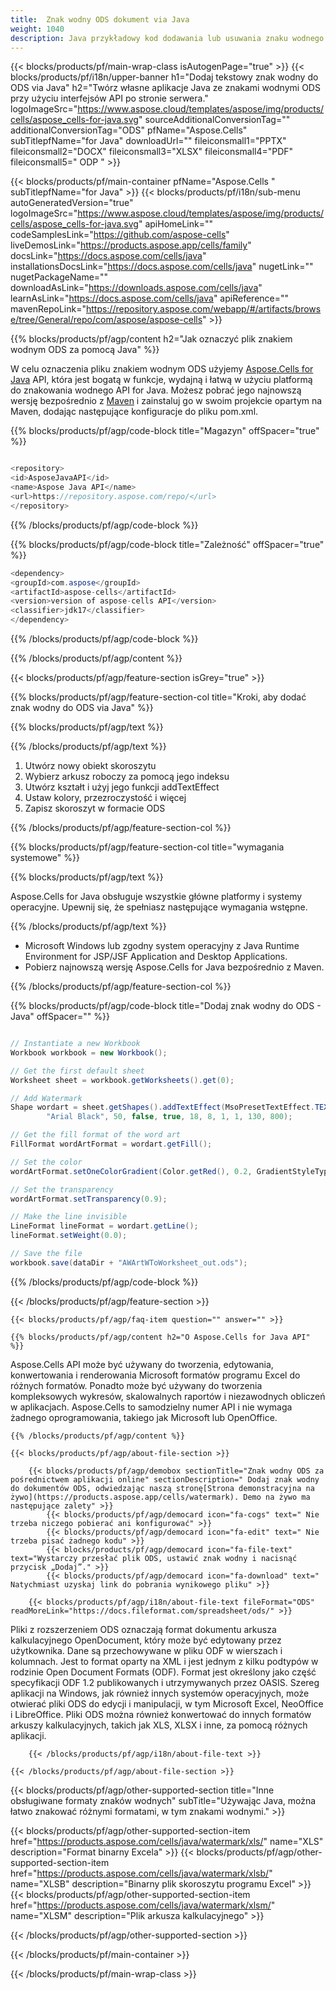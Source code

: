 ```yaml
---
title:  Znak wodny ODS dokument via Java
weight: 1040
description: Java przykładowy kod dodawania lub usuwania znaku wodnego do pliku ODS w środowisku wykonawczym Java dla aplikacji JSP/JSF i aplikacji komputerowych.
---
```

{{< blocks/products/pf/main-wrap-class isAutogenPage="true" >}}
{{< blocks/products/pf/i18n/upper-banner h1="Dodaj tekstowy znak wodny do ODS via Java" h2="Twórz własne aplikacje Java ze znakami wodnymi ODS przy użyciu interfejsów API po stronie serwera." logoImageSrc="https://www.aspose.cloud/templates/aspose/img/products/cells/aspose_cells-for-java.svg" sourceAdditionalConversionTag="" additionalConversionTag="ODS" pfName="Aspose.Cells" subTitlepfName="for Java" downloadUrl="" fileiconsmall1="PPTX" fileiconsmall2="DOCX" fileiconsmall3="XLSX" fileiconsmall4="PDF" fileiconsmall5=" ODP " >}}

{{< blocks/products/pf/main-container pfName="Aspose.Cells " subTitlepfName="for Java" >}}
{{< blocks/products/pf/i18n/sub-menu autoGeneratedVersion="true" logoImageSrc="https://www.aspose.cloud/templates/aspose/img/products/cells/aspose_cells-for-java.svg" apiHomeLink="" codeSamplesLink="https://github.com/aspose-cells" liveDemosLink="https://products.aspose.app/cells/family" docsLink="https://docs.aspose.com/cells/java" installationsDocsLink="https://docs.aspose.com/cells/java" nugetLink="" nugetPackageName="" downloadAsLink="https://downloads.aspose.com/cells/java" learnAsLink="https://docs.aspose.com/cells/java" apiReference="" mavenRepoLink="https://repository.aspose.com/webapp/#/artifacts/browse/tree/General/repo/com/aspose/aspose-cells" >}}

{{% blocks/products/pf/agp/content h2="Jak oznaczyć plik znakiem wodnym ODS za pomocą Java" %}}

 W celu oznaczenia pliku znakiem wodnym ODS użyjemy
 [Aspose.Cells for Java](https://products.aspose.com/cells/java) 
API, która jest bogatą w funkcje, wydajną i łatwą w użyciu platformą do znakowania wodnego API for Java. Możesz pobrać jego najnowszą wersję bezpośrednio z
 [Maven](https://repository.aspose.com/webapp/#/artifacts/browse/tree/General/repo/com/aspose/aspose-cells) 
 i zainstaluj go w swoim projekcie opartym na Maven, dodając następujące konfiguracje do pliku pom.xml.

{{% blocks/products/pf/agp/code-block title="Magazyn" offSpacer="true" %}}

```cs

<repository>
<id>AsposeJavaAPI</id>
<name>Aspose Java API</name>
<url>https://repository.aspose.com/repo/</url>
</repository>

```

{{% /blocks/products/pf/agp/code-block %}}

{{% blocks/products/pf/agp/code-block title="Zależność" offSpacer="true" %}}

```cs
<dependency>
<groupId>com.aspose</groupId>
<artifactId>aspose-cells</artifactId>
<version>version of aspose-cells API</version>
<classifier>jdk17</classifier>
</dependency>

```

{{% /blocks/products/pf/agp/code-block %}}

{{% /blocks/products/pf/agp/content %}}

{{< blocks/products/pf/agp/feature-section isGrey="true" >}}

{{% blocks/products/pf/agp/feature-section-col title="Kroki, aby dodać znak wodny do ODS via Java" %}}

{{% blocks/products/pf/agp/text %}}

{{% /blocks/products/pf/agp/text %}}

1.  Utwórz nowy obiekt skoroszytu
1.  Wybierz arkusz roboczy za pomocą jego indeksu
1.  Utwórz kształt i użyj jego funkcji addTextEffect
1.  Ustaw kolory, przezroczystość i więcej
1.  Zapisz skoroszyt w formacie ODS

{{% /blocks/products/pf/agp/feature-section-col %}}

{{% blocks/products/pf/agp/feature-section-col title="wymagania systemowe" %}}

{{% blocks/products/pf/agp/text %}}

 Aspose.Cells for Java obsługuje wszystkie główne platformy i systemy operacyjne. Upewnij się, że spełniasz następujące wymagania wstępne.

{{% /blocks/products/pf/agp/text %}}

- Microsoft Windows lub zgodny system operacyjny z Java Runtime Environment for JSP/JSF Application and Desktop Applications.
- Pobierz najnowszą wersję Aspose.Cells for Java bezpośrednio z Maven.

{{% /blocks/products/pf/agp/feature-section-col %}}

{{% blocks/products/pf/agp/code-block title="Dodaj znak wodny do ODS - Java" offSpacer="" %}}

```cs

// Instantiate a new Workbook
Workbook workbook = new Workbook();

// Get the first default sheet
Worksheet sheet = workbook.getWorksheets().get(0);

// Add Watermark
Shape wordart = sheet.getShapes().addTextEffect(MsoPresetTextEffect.TEXT_EFFECT_1, "CONFIDENTIAL",
		"Arial Black", 50, false, true, 18, 8, 1, 1, 130, 800);

// Get the fill format of the word art
FillFormat wordArtFormat = wordart.getFill();

// Set the color
wordArtFormat.setOneColorGradient(Color.getRed(), 0.2, GradientStyleType.HORIZONTAL, 2);

// Set the transparency
wordArtFormat.setTransparency(0.9);

// Make the line invisible
LineFormat lineFormat = wordart.getLine();
lineFormat.setWeight(0.0);

// Save the file
workbook.save(dataDir + "AWArtWToWorksheet_out.ods");  

```

{{% /blocks/products/pf/agp/code-block %}}

{{< /blocks/products/pf/agp/feature-section >}}

    {{< blocks/products/pf/agp/faq-item question="" answer="" >}}
 

<!-- aboutfile Starts -->

    {{% blocks/products/pf/agp/content h2="O Aspose.Cells for Java API" %}}

 Aspose.Cells API może być używany do tworzenia, edytowania, konwertowania i renderowania Microsoft formatów programu Excel do różnych formatów. Ponadto może być używany do tworzenia kompleksowych wykresów, skalowalnych raportów i niezawodnych obliczeń w aplikacjach. Aspose.Cells to samodzielny numer API i nie wymaga żadnego oprogramowania, takiego jak Microsoft lub OpenOffice.



    {{% /blocks/products/pf/agp/content %}}

    {{< blocks/products/pf/agp/about-file-section >}}

        {{< blocks/products/pf/agp/demobox sectionTitle="Znak wodny ODS za pośrednictwem aplikacji online" sectionDescription=" Dodaj znak wodny do dokumentów ODS, odwiedzając naszą stronę[Strona demonstracyjna na żywo](https://products.aspose.app/cells/watermark). Demo na żywo ma następujące zalety" >}}
            {{< blocks/products/pf/agp/democard icon="fa-cogs" text=" Nie trzeba niczego pobierać ani konfigurować" >}}
            {{< blocks/products/pf/agp/democard icon="fa-edit" text=" Nie trzeba pisać żadnego kodu" >}}
            {{< blocks/products/pf/agp/democard icon="fa-file-text" text="Wystarczy przesłać plik ODS, ustawić znak wodny i nacisnąć przycisk „Dodaj”." >}}
            {{< blocks/products/pf/agp/democard icon="fa-download" text=" Natychmiast uzyskaj link do pobrania wynikowego pliku" >}}

        {{< blocks/products/pf/agp/i18n/about-file-text fileFormat="ODS" readMoreLink="https://docs.fileformat.com/spreadsheet/ods/" >}}
Pliki z rozszerzeniem ODS oznaczają format dokumentu arkusza kalkulacyjnego OpenDocument, który może być edytowany przez użytkownika. Dane są przechowywane w pliku ODF w wierszach i kolumnach. Jest to format oparty na XML i jest jednym z kilku podtypów w rodzinie Open Document Formats (ODF). Format jest określony jako część specyfikacji ODF 1.2 publikowanych i utrzymywanych przez OASIS. Szereg aplikacji na Windows, jak również innych systemów operacyjnych, może otwierać pliki ODS do edycji i manipulacji, w tym Microsoft Excel, NeoOffice i LibreOffice. Pliki ODS można również konwertować do innych formatów arkuszy kalkulacyjnych, takich jak XLS, XLSX i inne, za pomocą różnych aplikacji.

        {{< /blocks/products/pf/agp/i18n/about-file-text >}}

    {{< /blocks/products/pf/agp/about-file-section >}}

<!-- aboutfile Ends -->

{{< blocks/products/pf/agp/other-supported-section title="Inne obsługiwane formaty znaków wodnych" subTitle="Używając Java, można łatwo znakować różnymi formatami, w tym znakami wodnymi." >}}

{{< blocks/products/pf/agp/other-supported-section-item href="https://products.aspose.com/cells/java/watermark/xls/" name="XLS" description="Format binarny Excela" >}}
{{< blocks/products/pf/agp/other-supported-section-item href="https://products.aspose.com/cells/java/watermark/xlsb/" name="XLSB" description="Binarny plik skoroszytu programu Excel" >}}
{{< blocks/products/pf/agp/other-supported-section-item href="https://products.aspose.com/cells/java/watermark/xlsm/" name="XLSM" description="Plik arkusza kalkulacyjnego" >}}

{{< /blocks/products/pf/agp/other-supported-section >}}

{{< /blocks/products/pf/main-container >}}
    
{{< /blocks/products/pf/main-wrap-class >}}
